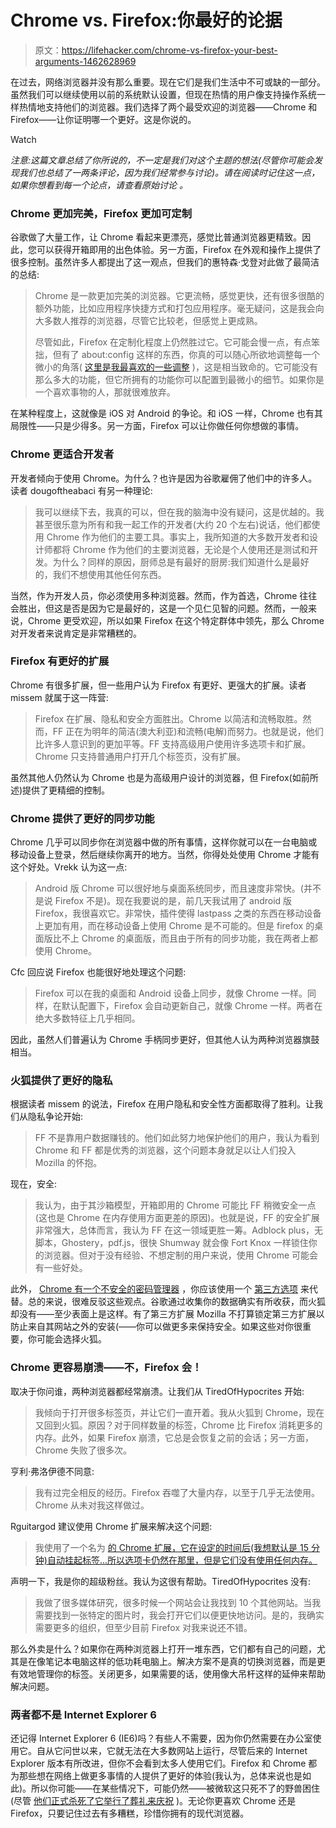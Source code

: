 # Chrome vs. Firefox:你最好的论据

> 原文：<https://lifehacker.com/chrome-vs-firefox-your-best-arguments-1462628969>

在过去，网络浏览器并没有那么重要。现在它们是我们生活中不可或缺的一部分。虽然我们可以继续使用以前的系统默认设置，但现在热情的用户像支持操作系统一样热情地支持他们的浏览器。我们选择了两个最受欢迎的浏览器——Chrome 和 Firefox——让你证明哪一个更好。这是你说的。

Watch

*注意:这篇文章总结了你所说的，不一定是我们对这个主题的想法(尽管你可能会发现我们也总结了一两条评论，因为我们经常参与讨论)。请在阅读时记住这一点，如果你想看到每一个论点，请查看原始讨论* *。*

### Chrome 更加完美，Firefox 更加可定制

谷歌做了大量工作，让 Chrome 看起来更漂亮，感觉比普通浏览器更精致。因此，您可以获得开箱即用的出色体验。另一方面，Firefox 在外观和操作上提供了很多控制。虽然许多人都提出了这一观点，但我们的惠特森·戈登对此做了最简洁的总结:

> Chrome 是一款更加完美的浏览器。它更流畅，感觉更快，还有很多很酷的额外功能，比如应用程序快捷方式和打包应用程序。毫无疑问，这是我会向大多数人推荐的浏览器，尽管它比较老，但感觉上更成熟。
> 
> 尽管如此，Firefox 在定制化程度上仍然胜过它。它可能会慢一点，有点笨拙，但有了 about:config 这样的东西，你真的可以随心所欲地调整每一个微小的角落( [这里是我最喜欢的一些调整](https://lifehacker.com/the-best-about-config-tweaks-that-make-firefox-better-1442137111) )，这是相当致命的。它可能没有那么多大的功能，但它所拥有的功能你可以配置到最微小的细节。如果你是一个喜欢事物的人，那就很难放弃。

在某种程度上，这就像是 iOS 对 Android 的争论。和 iOS 一样，Chrome 也有其局限性——只是少得多。另一方面，Firefox 可以让你做任何你想做的事情。

### Chrome 更适合开发者

开发者倾向于使用 Chrome。为什么？也许是因为谷歌雇佣了他们中的许多人。读者 dougoftheabaci 有另一种理论:

> 我可以继续下去，我真的可以，但在我的脑海中没有疑问，这是优越的。我甚至很乐意为所有和我一起工作的开发者(大约 20 个左右)说话，他们都使用 Chrome 作为他们的主要工具。事实上，我所知道的大多数开发者和设计师都将 Chrome 作为他们的主要浏览器，无论是个人使用还是测试和开发。为什么？同样的原因，厨师总是有最好的厨房:我们知道什么是最好的，我们不想使用其他任何东西。

当然，作为开发人员，你必须使用多种浏览器。然而，作为首选，Chrome 往往会胜出，但这是否是因为它是最好的，这是一个见仁见智的问题。然而，一般来说，Chrome 更受欢迎，所以如果 Firefox 在这个特定群体中领先，那么 Chrome 对开发者来说肯定是非常糟糕的。

### Firefox 有更好的扩展

Chrome 有很多扩展，但一些用户认为 Firefox 有更好、更强大的扩展。读者 missem 就属于这一阵营:

> Firefox 在扩展、隐私和安全方面胜出。Chrome 以简洁和流畅取胜。然而，FF 正在为明年的简洁(澳大利亚)和流畅(电解)而努力。也就是说，他们比许多人意识到的更加平等。FF 支持高级用户使用许多选项卡和扩展。Chrome 只支持普通用户打开几个标签页，没有扩展。

虽然其他人仍然认为 Chrome 也是为高级用户设计的浏览器，但 Firefox(如前所述)提供了更精细的控制。

### Chrome 提供了更好的同步功能

Chrome 几乎可以同步你在浏览器中做的所有事情，这样你就可以在一台电脑或移动设备上登录，然后继续你离开的地方。当然，你得处处使用 Chrome 才能有这个好处。Vrekk 认为这一点:

> Android 版 Chrome 可以很好地与桌面系统同步，而且速度非常快。(并不是说 Firefox 不是)。现在我要说的是，前几天我试用了 android 版 Firefox，我很喜欢它。非常快，插件使得 lastpass 之类的东西在移动设备上更加有用，而在移动设备上使用 Chrome 是不可能的。但是 firefox 的桌面版比不上 Chrome 的桌面版，而且由于所有的同步功能，我在两者上都使用 Chrome。

Cfc 回应说 Firefox 也能很好地处理这个问题:

> Firefox 可以在我的桌面和 Android 设备上同步，就像 Chrome 一样。同样，在默认配置下，Firefox 会自动更新自己，就像 Chrome 一样。两者在绝大多数特征上几乎相同。

因此，虽然人们普遍认为 Chrome 手柄同步更好，但其他人认为两种浏览器旗鼓相当。

### 火狐提供了更好的隐私

根据读者 missem 的说法，Firefox 在用户隐私和安全性方面都取得了胜利。让我们从隐私争论开始:

> FF 不是靠用户数据赚钱的。他们如此努力地保护他们的用户，我认为看到 Chrome 和 FF 都是优秀的浏览器，这个问题本身就足以让人们投入 Mozilla 的怀抱。

现在，安全:

> 我认为，由于其沙箱模型，开箱即用的 Chrome 可能比 FF 稍微安全一点(这也是 Chrome 在内存使用方面更差的原因)。也就是说，FF 的安全扩展非常强大，总体而言，我认为 FF 在这一领域更胜一筹。Adblock plus，无脚本，Ghostery，pdf.js，很快 Shumway 就会像 Fort Knox 一样锁住你的浏览器。但对于没有经验、不想定制的用户来说，使用 Chrome 可能会有一些好处。

此外， [Chrome 有一个不安全的密码管理器](https://lifehacker.com/saving-your-passwords-in-chrome-is-inherently-insecure-1055730985) ，你应该使用一个 [第三方选项](http://lifehacker.com/which-password-manager-is-the-most-secure-5944969) 来代替。总的来说，很难反驳这些观点。谷歌通过收集你的数据确实有所收获，而火狐却没有——至少表面上是这样。有了第三方扩展 Mozilla 不打算锁定第三方扩展以防止来自其网站之外的安装(——你可以做更多来保持安全。如果这些对你很重要，你可能会选择火狐。

### Chrome 更容易崩溃——不，Firefox 会！

取决于你问谁，两种浏览器都经常崩溃。让我们从 TiredOfHypocrites 开始:

> 我倾向于打开很多标签页，并让它们一直开着。我从火狐到 Chrome，现在又回到火狐。原因？对于同样数量的标签，Chrome 比 Firefox 消耗更多的内存。此外，如果 Firefox 崩溃，它总是会恢复之前的会话；另一方面，Chrome 失败了很多次。

亨利·弗洛伊德不同意:

> 我有过完全相反的经历。Firefox 吞噬了大量内存，以至于几乎无法使用。Chrome 从未对我这样做过。

Rguitargod 建议使用 Chrome 扩展来解决这个问题:

> 我使用了一个名为 [的 Chrome 扩展，它在设定的时间后(我想默认是 15 分钟)自动挂起标签...所以选项卡仍然在那里，但是它们没有使用任何内存。](https://lifehacker.com/the-great-suspender-suspends-memory-hungry-chrome-tabs-5982490)

声明一下，我是你的超级粉丝。我认为这很有帮助。TiredOfHypocrites 没有:

> 我做了很多媒体研究，很多时候一个网站会让我找到 10 个其他网站。当我需要找到一张特定的图片时，我会打开它们以便更快地访问。是的，我确实需要更多的组织，但至少目前 Firefox 对我来说还不错。

那么外卖是什么？如果你在两种浏览器上打开一堆东西，它们都有自己的问题，尤其是在像笔记本电脑这样的低功耗电脑上。解决方案不是真的切换浏览器，而是更有效地管理你的标签。关闭更多，如果需要的话，使用像大吊杆这样的延伸来帮助解决问题。

### 两者都不是 Internet Explorer 6

还记得 Internet Explorer 6 (IE6)吗？有些人不需要，因为你仍然需要在办公室使用它。自从它问世以来，它就无法在大多数网站上运行，尽管后来的 Internet Explorer 版本有所改进，但你不会看到太多人使用它们。Firefox 和 Chrome 都为那些想在网络上做更多事情的人提供了更好的体验(我认为，总体来说也是如此)。所以你可能——在某些情况下，可能仍然——被微软这只死不了的野兽困住(尽管 [他们正式杀死了它](http://www.infopackets.com/news/business/microsoft/2012/20120116_internet_explorer_6_finally_dead_report.htm)[举行了葬礼来庆祝](http://www.cnn.com/2010/TECH/03/04/ie6.funeral/) )。无论你更喜欢 Chrome 还是 Firefox，只要记住过去有多糟糕，珍惜你拥有的现代浏览器。
